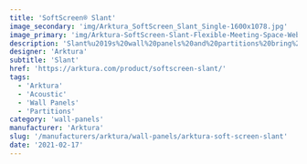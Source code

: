 ```yaml
---
title: 'SoftScreen® Slant'
image_secondary: 'img/Arktura_SoftScreen_Slant_Single-1600x1078.jpg'
image_primary: 'img/Arktura-SoftScreen-Slant-Flexible-Meeting-Space-Web-04.jpg'
description: 'Slant%u2019s%20wall%20panels%20and%20partitions%20bring%20to%20life%20modern%20geometric%20design%2C%20calling%20to%20mind%20elegant%20galas%20and%20sophisticated%20balls.%20And%20thanks%20to%20the%20Soft%20Sound%20material%2C%20you%20can%20also%20achieve%20targeted%20sound%20control%2C%20without%20sacrificing%20elegant%20design.%20These%20panels%20can%20be%20either%20fixed%20into%20place%20cable%20hung%2C%20wall%20mounted%2C%20or%20set%20on%20a%20track%20to%20serve%20as%20operable%20dividers.%20%A0'
designer: 'Arktura'
subtitle: 'Slant'
href: 'https://arktura.com/product/softscreen-slant/'
tags:
  - 'Arktura'
  - 'Acoustic'
  - 'Wall Panels'
  - 'Partitions'
category: 'wall-panels'
manufacturer: 'Arktura'
slug: '/manufacturers/arktura/wall-panels/arktura-soft-screen-slant'
date: '2021-02-17'
---
```

